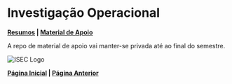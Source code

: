 # Investigação Operacional

**[Resumos](Summary.md) | [Material de Apoio](https://github.com/TheForgottened/investigacao_operacional)**

A repo de material de apoio vai manter-se privada até ao final do semestre.

![ISEC Logo](https://moodle.isec.pt/moodle/pluginfile.php/1/theme_adaptable/logo/1581343866/logo.png)

**[Página Inicial](../../../index.md) | [Página Anterior](../1stSemester.md)**